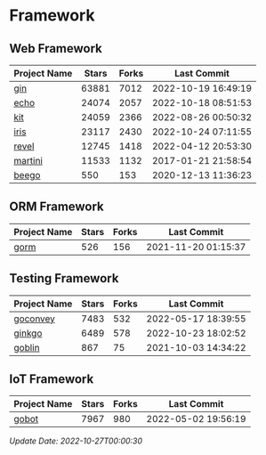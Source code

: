 # Framework

## Web Framework
| Project Name | Stars | Forks | Last Commit |
| ------------ | ----- | ----- | ----------- |
| [gin](https://github.com/gin-gonic/gin) | 63881 | 7012 | 2022-10-19 16:49:19 |
| [echo](https://github.com/labstack/echo) | 24074 | 2057 | 2022-10-18 08:51:53 |
| [kit](https://github.com/go-kit/kit) | 24059 | 2366 | 2022-08-26 00:50:32 |
| [iris](https://github.com/kataras/iris) | 23117 | 2430 | 2022-10-24 07:11:55 |
| [revel](https://github.com/revel/revel) | 12745 | 1418 | 2022-04-12 20:53:30 |
| [martini](https://github.com/go-martini/martini) | 11533 | 1132 | 2017-01-21 21:58:54 |
| [beego](https://github.com/astaxie/beego) | 550 | 153 | 2020-12-13 11:36:23 |

## ORM Framework
| Project Name | Stars | Forks | Last Commit |
| ------------ | ----- | ----- | ----------- |
| [gorm](https://github.com/jinzhu/gorm) | 526 | 156 | 2021-11-20 01:15:37 |

## Testing Framework
| Project Name | Stars | Forks | Last Commit |
| ------------ | ----- | ----- | ----------- |
| [goconvey](https://github.com/smartystreets/goconvey) | 7483 | 532 | 2022-05-17 18:39:55 |
| [ginkgo](https://github.com/onsi/ginkgo) | 6489 | 578 | 2022-10-23 18:02:52 |
| [goblin](https://github.com/franela/goblin) | 867 | 75 | 2021-10-03 14:34:22 |

## IoT Framework
| Project Name | Stars | Forks | Last Commit |
| ------------ | ----- | ----- | ----------- |
| [gobot](https://github.com/hybridgroup/gobot) | 7967 | 980 | 2022-05-02 19:56:19 |

*Update Date: 2022-10-27T00:00:30*